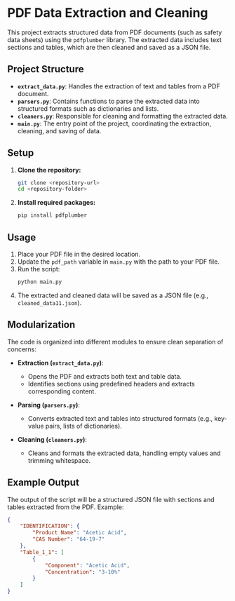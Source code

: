 # PDF Data Extraction and Cleaning

This project extracts structured data from PDF documents (such as safety data sheets) using the `pdfplumber` library. The extracted data includes text sections and tables, which are then cleaned and saved as a JSON file.

## Project Structure

- **`extract_data.py`**: Handles the extraction of text and tables from a PDF document.
- **`parsers.py`**: Contains functions to parse the extracted data into structured formats such as dictionaries and lists.
- **`cleaners.py`**: Responsible for cleaning and formatting the extracted data.
- **`main.py`**: The entry point of the project, coordinating the extraction, cleaning, and saving of data.

## Setup

1. **Clone the repository:**
    ```bash
    git clone <repository-url>
    cd <repository-folder>
    ```

2. **Install required packages:**
    ```bash
    pip install pdfplumber
    ```

## Usage

1. Place your PDF file in the desired location.
2. Update the `pdf_path` variable in `main.py` with the path to your PDF file.
3. Run the script:
    ```bash
    python main.py
    ```
4. The extracted and cleaned data will be saved as a JSON file (e.g., `cleaned_data11.json`).

## Modularization

The code is organized into different modules to ensure clean separation of concerns:

- **Extraction (`extract_data.py`)**:
  - Opens the PDF and extracts both text and table data.
  - Identifies sections using predefined headers and extracts corresponding content.

- **Parsing (`parsers.py`)**:
  - Converts extracted text and tables into structured formats (e.g., key-value pairs, lists of dictionaries).

- **Cleaning (`cleaners.py`)**:
  - Cleans and formats the extracted data, handling empty values and trimming whitespace.

## Example Output

The output of the script will be a structured JSON file with sections and tables extracted from the PDF. Example:

```json
{
    "IDENTIFICATION": {
        "Product Name": "Acetic Acid",
        "CAS Number": "64-19-7"
    },
    "Table_1_1": [
        {
            "Component": "Acetic Acid",
            "Concentration": "3-10%"
        }
    ]
}

